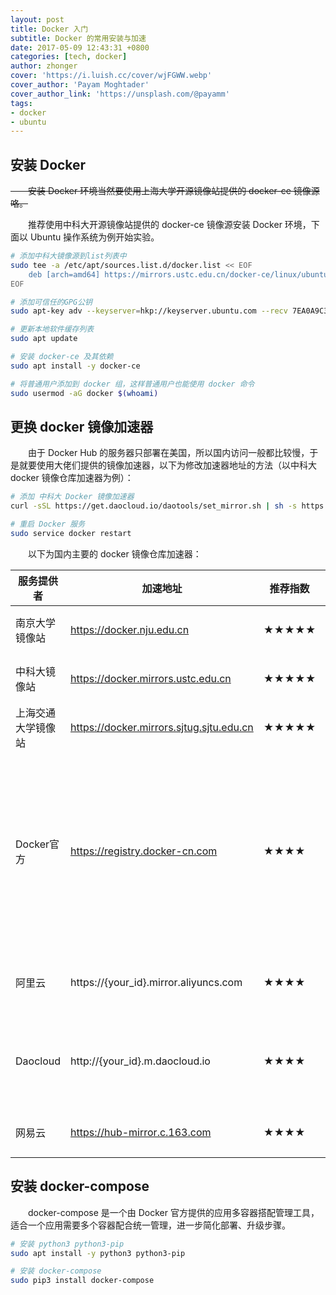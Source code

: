```yaml
---
layout: post
title: Docker 入门
subtitle: Docker 的常用安装与加速
date: 2017-05-09 12:43:31 +0800
categories: [tech, docker]
author: zhonger
cover: 'https://i.luish.cc/cover/wjFGWW.webp'
cover_author: 'Payam Moghtader'
cover_author_link: 'https://unsplash.com/@payamm'
tags:
- docker 
- ubuntu
---
```


## 安装 Docker

~~&emsp;&emsp;安装 Docker 环境当然要使用上海大学开源镜像站提供的 docker-ce 镜像源咯。~~ 

&emsp;&emsp;推荐使用中科大开源镜像站提供的 docker-ce 镜像源安装 Docker 环境，下面以 Ubuntu 操作系统为例开始实验。

```bash
# 添加中科大镜像源到list列表中
sudo tee -a /etc/apt/sources.list.d/docker.list << EOF
    deb [arch=amd64] https://mirrors.ustc.edu.cn/docker-ce/linux/ubuntu/ $(lsb_release -c --short) stable
EOF

# 添加可信任的GPG公钥
sudo apt-key adv --keyserver=hkp://keyserver.ubuntu.com --recv 7EA0A9C3F273FCD8

# 更新本地软件缓存列表
sudo apt update

# 安装 docker-ce 及其依赖
sudo apt install -y docker-ce

# 将普通用户添加到 docker 组，这样普通用户也能使用 docker 命令
sudo usermod -aG docker $(whoami)
```

## 更换 docker 镜像加速器

&emsp;&emsp;由于 Docker Hub 的服务器只部署在美国，所以国内访问一般都比较慢，于是就要使用大佬们提供的镜像加速器，以下为修改加速器地址的方法（以中科大 docker 镜像仓库加速器为例）：

```bash
# 添加 中科大 Docker 镜像加速器
curl -sSL https://get.daocloud.io/daotools/set_mirror.sh | sh -s https://docker.mirrors.ustc.edu.cn/

# 重启 Docker 服务
sudo service docker restart
```

&emsp;&emsp;以下为国内主要的 docker 镜像仓库加速器：

| 服务提供者 | 加速地址 | 推荐指数 | 备注 |
| ---- | ---- | ---- | ---- |
| 南京大学镜像站 | https://docker.nju.edu.cn | ★★★★★ | 无任何限制 |
| 中科大镜像站 | https://docker.mirrors.ustc.edu.cn | ★★★★★ | 无任何限制 |
| 上海交通大学镜像站 | https://docker.mirrors.sjtug.sjtu.edu.cn | ★★★★★ | 无任何限制 |
| Docker官方 | https://registry.docker-cn.com | ★★★★ | 无任何限制，由于服务器在香港阿里云，和阿里云差不多 |
| 阿里云 | https://{your_id}.mirror.aliyuncs.com | ★★★★ | 某些时候会限速 |
| Daocloud |  http://{your_id}.m.daocloud.io | ★★★★ | 大部分时候网速还是可以的 |
| 网易云 | https://hub-mirror.c.163.com  | ★★★★ | 没有尝试过 |

## 安装 docker-compose

&emsp;&emsp;docker-compose 是一个由 Docker 官方提供的应用多容器搭配管理工具，适合一个应用需要多个容器配合统一管理，进一步简化部署、升级步骤。

```bash
# 安装 python3 python3-pip
sudo apt install -y python3 python3-pip

# 安装 docker-compose
sudo pip3 install docker-compose
```
